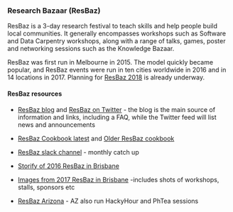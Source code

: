 ### Research Bazaar (ResBaz)

ResBaz is a 3-day research festival to teach skills and help people build local communities. It generally encompasses workshops such
as Software and Data Carpentry workshops, along with a range of talks, games, poster and networking sessions such as the Knowledge Bazaar.

ResBaz was first run in Melbourne in 2015. The model quickly became popular, and ResBaz events were run in ten cities worldwide in 2016
and in 14 locations in 2017. Planning for [ResBaz 2018](https://resbaz.github.io/resbaz2018/) is already underway.
    
#### ResBaz resources

- [ResBaz blog](https://resbazblog.wordpress.com/author/resbaz/) and [ResBaz on Twitter](https://twitter.com/resbaz) - the blog is the main source of information and links, including a FAQ, while the Twitter feed will list news and announcements
- [ResBaz Cookbook latest](https://www.gitbook.com/book/heydejan/resbaz-cookbook/details)  and [Older ResBaz cookbook](https://github.com/resbaz/cookbook/wiki)
- [ResBaz slack channel](https://resbaz-team.slack.com/?redir=%2Fmessages%2Fgeneral) - monthly catch up 

- [Storify of 2016 ResBaz in Brisbane](https://storify.com/cloudaus/brisbane-research-bazaar)
- [Images from 2017 ResBaz in Brisbane](https://www.flickr.com/photos/100739735@N06/with/32743902091/) -includes shots of workshops, stalls, sponsors etc
- [ResBaz Arizona](https://twitter.com/resbazaz) - AZ also run HackyHour and PhTea sessions
